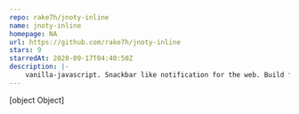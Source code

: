 ```yaml
---
repo: rake7h/jnoty-inline
name: jnoty-inline
homepage: NA
url: https://github.com/rake7h/jnoty-inline
stars: 9
starredAt: 2020-09-17T04:40:50Z
description: |-
    vanilla-javascript. Snackbar like notification for the web. Build for javascript promises.
---
```


[object Object]
